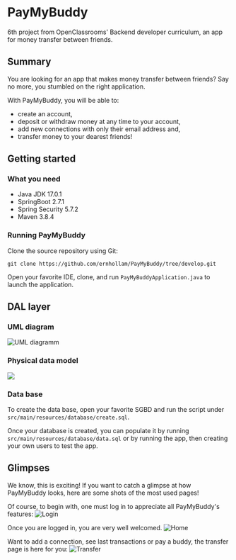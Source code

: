 # PayMyBuddy
6th project from OpenClassrooms' Backend developer curriculum, an app for money transfer between friends.

## Summary

You are looking for an app that makes money transfer between friends? Say no more, you stumbled on the right application.

With PayMyBuddy, you will be able to:
- create an account,
- deposit or withdraw money at any time to your account,
- add new connections with only their email address and,
- transfer money to your dearest friends!
## Getting started

### What you need
- Java JDK 17.0.1
- SpringBoot 2.7.1
- Spring Security 5.7.2
- Maven 3.8.4

### Running PayMyBuddy
Clone the source repository using Git:

```git clone https://github.com/ernhollam/PayMyBuddy/tree/develop.git```

Open your favorite IDE, clone, and run `PayMyBuddyApplication.java` to launch the application.


## DAL layer
### UML diagram
![UML diagramm](src/main/resources/readme/uml.png)
### Physical data model
![](src/main/resources/readme/mdp.png)
### Data base
To create the data base, open your favorite SGBD and run the script under `src/main/resources/database/create.sql`.

Once your database is created, you can populate it by running `src/main/resources/database/data.sql` or by running the app, then creating your own users to test the app.


## Glimpses
We know, this is exciting! If you want to catch a glimpse at how PayMyBuddy looks, here are some shots of the most used pages!

Of course, to begin with, one must log in to appreciate all PayMyBuddy's features:
![Login](src/main/resources/readme/login.png)

Once you are logged in, you are very well welcomed.
![Home](src/main/resources/readme/home.png)

Want to add a connection, see last transactions or pay a buddy, the transfer page is here for you:
![Transfer](src/main/resources/readme/transfer.png)
